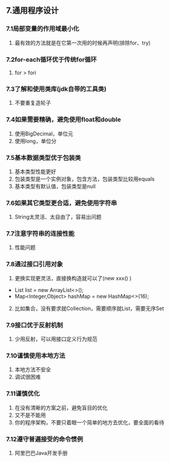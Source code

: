 ## 7.通用程序设计

### 7.1局部变量的作用域最小化
1. 最有效的方法就是在它第一次用的时候再声明(排除for、try)

### 7.2for-each循环优于传统for循环
1. for > fori

### 7.3了解和使用类库(jdk自带的工具类)
1. 不要重复造轮子

### 7.4如果需要精确，避免使用float和double
1. 使用BigDecimal，单位元
2. 使用long，单位分

### 7.5基本数据类型优于包装类
1. 基本类型性能更好
2. 包装类型是一个实例对象，包含方法，包装类型比较用equals
3. 基本类型有默认值，包装类型是null

### 7.6如果其它类型更合适，避免使用字符串
1. String太灵活、太自由了，容易出问题

### 7.7注意字符串的连接性能
1. 性能问题

### 7.8通过接口引用对象
1. 更换实现更灵活，直接换构造就可以了(new xxx() ) 
- List<Integer> list = new ArrayList<>();
- Map<Integer,Object> hashMap = new HashMap<>(16);
2. 比如集合，没有要求就Collection，需要顺序就List，需要无序Set

### 7.9接口优于反射机制
1. 少用反射，可以用接口定义行为规范

### 7.10谨慎使用本地方法
1. 本地方法不安全
2. 调试很困难

### 7.11谨慎优化
1. 在没有清晰的方案之前，避免盲目的优化
2. 又不是不能用
3. 你的程序架构，不要只着眼一个简单的地方去优化，要全面的看待

### 7.12遵守普遍接受的命令惯例
1. 阿里巴巴Java开发手册

